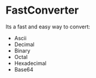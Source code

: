 # FastConverter
Its a fast and easy way to convert:
* Ascii
* Decimal
* Binary
* Octal
* Hexadecimal
* Base64
